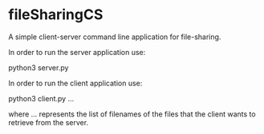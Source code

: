 # fileSharingCS
A simple client-server command line application for file-sharing.

In order to run the server application use:

python3 server.py

In order to run the client application use:

python3 client.py <serverIP> <serverPort> <file1> <file2> ... <fileN>
  
where <file1> <file2> ... <fileN> represents the list of filenames of the files that the client wants to retrieve from the server.
